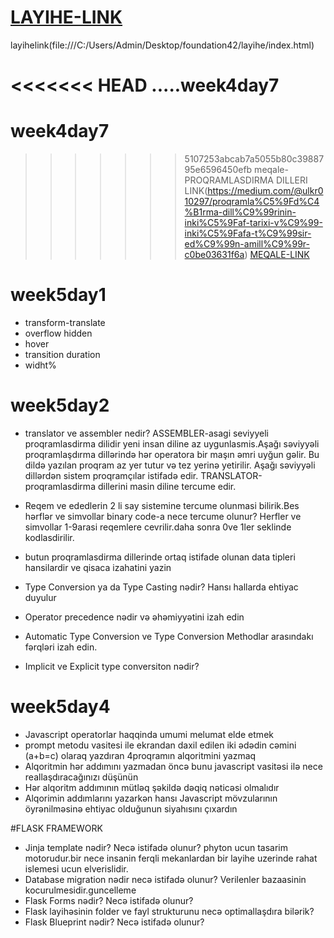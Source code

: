 # <a href="file:///C:/Users/Admin/Desktop/foundation42/layihe/index.html">LAYIHE-LINK</a>

layihelink(file:///C:/Users/Admin/Desktop/foundation42/layihe/index.html)

<<<<<<< HEAD
.....week4day7
=======

# week4day7
>>>>>>> 5107253abcab7a5055b80c3988795e6596450efb
meqale-PROQRAMLASDIRMA DILLERI
LINK(https://medium.com/@ulkr010297/proqramla%C5%9Fd%C4%B1rma-dill%C9%99rinin-inki%C5%9Faf-tarixi-v%C9%99-inki%C5%9Fafa-t%C9%99sir-ed%C9%99n-amill%C9%99r-c0be03631f6a)
<a href="https://medium.com/@ulkr010297/proqramla%C5%9Fd%C4%B1rma-dill%C9%99rinin-inki%C5%9Faf-tarixi-v%C9%99-inki%C5%9Fafa-t%C9%99sir-ed%C9%99n-amill%C9%99r-c0be03631f6a">MEQALE-LINK</a>


# week5day1
- transform-translate
- overflow hidden
- hover
- transition duration
- widht%




# week5day2
- translator ve assembler nedir?
    ASSEMBLER-asagi seviyyeli proqramlasdirma dilidir yeni insan diline az uygunlasmis.Aşağı səviyyəli proqramlaşdırma dillərində hər operatora bir maşın əmri uyğun gəlir. Bu dildə yazılan proqram az yer tutur və tez yerinə yetirilir. Aşağı səviyyəli dillərdən sistem proqramçılar istifadə edir.
    TRANSLATOR-proqramlasdirma dillerini masin diline tercume edir.
- Reqem ve ededlerin 2 li say sistemine tercume olunmasi bilirik.Bes hərflər ve simvollar binary code-a nece tercume olunur?
    Herfler ve simvollar 1-9arasi reqemlere cevrilir.daha sonra 0ve 1ler seklinde kodlasdirilir.
- butun proqramlasdirma dillerinde ortaq istifade olunan data tipleri hansilardir ve qisaca izahatini yazin
    
- Type Conversion ya da Type Casting nədir? Hansı hallarda ehtiyac duyulur
- Operator precedence nədir və əhəmiyyətini izah edin
- Automatic Type Conversion ve Type Conversion Methodlar arasındakı fərqləri izah edin.
- Implicit ve Explicit type conversiton nədir?





# week5day4
- Javascript operatorlar haqqinda umumi melumat elde etmek
- prompt metodu vasitesi ile ekrandan daxil edilen iki ədədin cəmini (a+b=c) olaraq yazdıran 4proqramın alqoritmini yazmaq
- Alqoritmin hər addımını yazmadan öncə bunu javascript vasitəsi ilə nece reallaşdıracağınızı düşünün
- Hər alqoritm addımının mütləq şəkildə dəqiq nəticəsi olmalıdır
- Alqorimin addımlarını yazarkən hansı Javascript mövzularının öyrənilməsinə ehtiyac olduğunun siyahısını çıxardın

#FLASK FRAMEWORK
- Jinja template nədir? Necə istifadə olunur?
      phyton ucun tasarim motorudur.bir nece insanin ferqli mekanlardan bir layihe uzerinde rahat islemesi ucun elverislidir.
- Database migration nədir necə istifadə olunur?
      Verilenler bazaasinin kocurulmesidir.guncelleme
- Flask Forms nədir? Necə istifadə olunur?
- Flask layihəsinin folder ve fayl strukturunu necə optimallaşdıra bilərik?
- Flask Blueprint nədir? Necə istifadə olunur?


